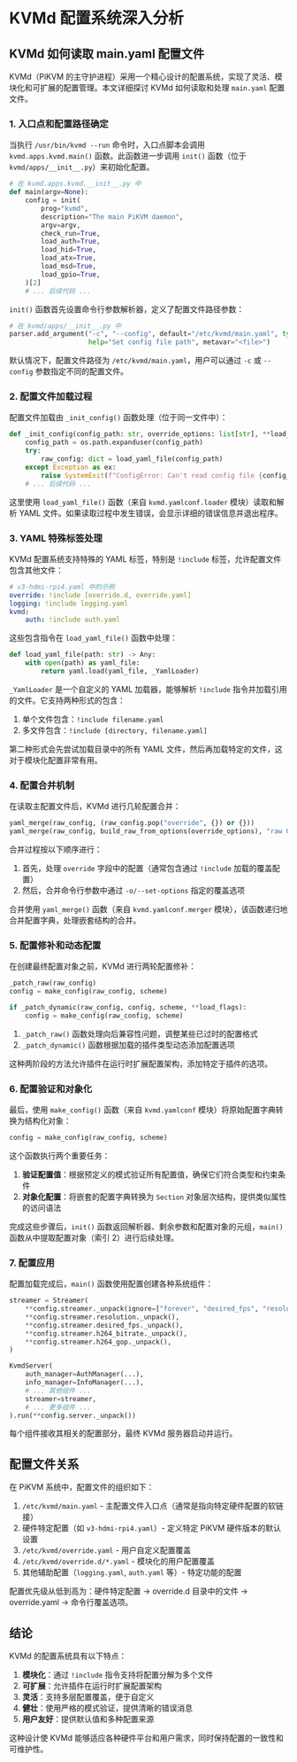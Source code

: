 # KVMd 配置系统深入分析

## KVMd 如何读取 main.yaml 配置文件

KVMd（PiKVM 的主守护进程）采用一个精心设计的配置系统，实现了灵活、模块化和可扩展的配置管理。本文详细探讨 KVMd 如何读取和处理 `main.yaml` 配置文件。

### 1. 入口点和配置路径确定

当执行 `/usr/bin/kvmd --run` 命令时，入口点脚本会调用 `kvmd.apps.kvmd.main()` 函数。此函数进一步调用 `init()` 函数（位于 `kvmd/apps/__init__.py`）来初始化配置。

```python
# 在 kvmd.apps.kvmd.__init__.py 中
def main(argv=None):
    config = init(
        prog="kvmd",
        description="The main PiKVM daemon",
        argv=argv,
        check_run=True,
        load_auth=True,
        load_hid=True,
        load_atx=True,
        load_msd=True,
        load_gpio=True,
    )[2]
    # ... 后续代码 ...
```

`init()` 函数首先设置命令行参数解析器，定义了配置文件路径参数：

```python
# 在 kvmd/apps/__init__.py 中
parser.add_argument("-c", "--config", default="/etc/kvmd/main.yaml", type=valid_abs_file,
                    help="Set config file path", metavar="<file>")
```

默认情况下，配置文件路径为 `/etc/kvmd/main.yaml`，用户可以通过 `-c` 或 `--config` 参数指定不同的配置文件。

### 2. 配置文件加载过程

配置文件加载由 `_init_config()` 函数处理（位于同一文件中）：

```python
def _init_config(config_path: str, override_options: list[str], **load_flags: bool) -> Section:
    config_path = os.path.expanduser(config_path)
    try:
        raw_config: dict = load_yaml_file(config_path)
    except Exception as ex:
        raise SystemExit(f"ConfigError: Can't read config file {config_path!r}:\n{tools.efmt(ex)}")
    # ... 后续代码 ...
```

这里使用 `load_yaml_file()` 函数（来自 `kvmd.yamlconf.loader` 模块）读取和解析 YAML 文件。如果读取过程中发生错误，会显示详细的错误信息并退出程序。

### 3. YAML 特殊标签处理

KVMd 配置系统支持特殊的 YAML 标签，特别是 `!include` 标签，允许配置文件包含其他文件：

```yaml
# v3-hdmi-rpi4.yaml 中的示例
override: !include [override.d, override.yaml]
logging: !include logging.yaml
kvmd:
    auth: !include auth.yaml
```

这些包含指令在 `load_yaml_file()` 函数中处理：

```python
def load_yaml_file(path: str) -> Any:
    with open(path) as yaml_file:
        return yaml.load(yaml_file, _YamlLoader)
```

`_YamlLoader` 是一个自定义的 YAML 加载器，能够解析 `!include` 指令并加载引用的文件。它支持两种形式的包含：

1. 单个文件包含：`!include filename.yaml`
2. 多文件包含：`!include [directory, filename.yaml]`

第二种形式会先尝试加载目录中的所有 YAML 文件，然后再加载特定的文件，这对于模块化配置非常有用。

### 4. 配置合并机制

在读取主配置文件后，KVMd 进行几轮配置合并：

```python
yaml_merge(raw_config, (raw_config.pop("override", {}) or {}))
yaml_merge(raw_config, build_raw_from_options(override_options), "raw CLI options")
```

合并过程按以下顺序进行：

1. 首先，处理 `override` 字段中的配置（通常包含通过 `!include` 加载的覆盖配置）
2. 然后，合并命令行参数中通过 `-o/--set-options` 指定的覆盖选项

合并使用 `yaml_merge()` 函数（来自 `kvmd.yamlconf.merger` 模块），该函数递归地合并配置字典，处理嵌套结构的合并。

### 5. 配置修补和动态配置

在创建最终配置对象之前，KVMd 进行两轮配置修补：

```python
_patch_raw(raw_config)
config = make_config(raw_config, scheme)

if _patch_dynamic(raw_config, config, scheme, **load_flags):
    config = make_config(raw_config, scheme)
```

1. `_patch_raw()` 函数处理向后兼容性问题，调整某些已过时的配置格式
2. `_patch_dynamic()` 函数根据加载的插件类型动态添加配置选项

这种两阶段的方法允许插件在运行时扩展配置架构，添加特定于插件的选项。

### 6. 配置验证和对象化

最后，使用 `make_config()` 函数（来自 `kvmd.yamlconf` 模块）将原始配置字典转换为结构化对象：

```python
config = make_config(raw_config, scheme)
```

这个函数执行两个重要任务：

1. **验证配置值**：根据预定义的模式验证所有配置值，确保它们符合类型和约束条件
2. **对象化配置**：将嵌套的配置字典转换为 `Section` 对象层次结构，提供类似属性的访问语法

完成这些步骤后，`init()` 函数返回解析器、剩余参数和配置对象的元组，`main()` 函数从中提取配置对象（索引 2）进行后续处理。

### 7. 配置应用

配置加载完成后，`main()` 函数使用配置创建各种系统组件：

```python
streamer = Streamer(
    **config.streamer._unpack(ignore=["forever", "desired_fps", "resolution", "h264_bitrate", "h264_gop"]),
    **config.streamer.resolution._unpack(),
    **config.streamer.desired_fps._unpack(),
    **config.streamer.h264_bitrate._unpack(),
    **config.streamer.h264_gop._unpack(),
)

KvmdServer(
    auth_manager=AuthManager(...),
    info_manager=InfoManager(...),
    # ... 其他组件 ...
    streamer=streamer,
    # ... 更多组件 ...
).run(**config.server._unpack())
```

每个组件接收其相关的配置部分，最终 KVMd 服务器启动并运行。

## 配置文件关系

在 PiKVM 系统中，配置文件的组织如下：

1. `/etc/kvmd/main.yaml` - 主配置文件入口点（通常是指向特定硬件配置的软链接）
2. 硬件特定配置（如 `v3-hdmi-rpi4.yaml`）- 定义特定 PiKVM 硬件版本的默认设置
3. `/etc/kvmd/override.yaml` - 用户自定义配置覆盖
4. `/etc/kvmd/override.d/*.yaml` - 模块化的用户配置覆盖
5. 其他辅助配置（`logging.yaml`, `auth.yaml` 等）- 特定功能的配置

配置优先级从低到高为：硬件特定配置 → override.d 目录中的文件 → override.yaml → 命令行覆盖选项。

## 结论

KVMd 的配置系统具有以下特点：

1. **模块化**：通过 `!include` 指令支持将配置分解为多个文件
2. **可扩展**：允许插件在运行时扩展配置架构
3. **灵活**：支持多层配置覆盖，便于自定义
4. **健壮**：使用严格的模式验证，提供清晰的错误消息
5. **用户友好**：提供默认值和多种配置来源

这种设计使 KVMd 能够适应各种硬件平台和用户需求，同时保持配置的一致性和可维护性。 
